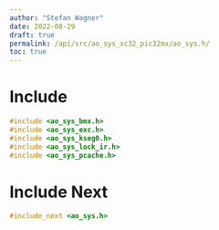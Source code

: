 ```yaml
---
author: "Stefan Wagner"
date: 2022-08-29
draft: true
permalink: /api/src/ao_sys_xc32_pic32mx/ao_sys.h/
toc: true
---
```


# Include

```c
#include <ao_sys_bmx.h>
#include <ao_sys_exc.h>
#include <ao_sys_kseg0.h>
#include <ao_sys_lock_ir.h>
#include <ao_sys_pcache.h>
```

# Include Next

```c
#include_next <ao_sys.h>
```
